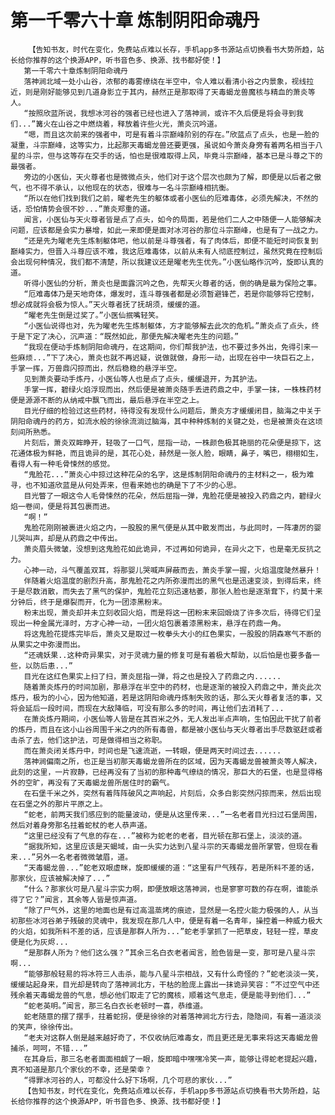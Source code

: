 # 第一千零六十章 炼制阴阳命魂丹
        【告知书友，时代在变化，免费站点难以长存，手机app多书源站点切换看书大势所趋，站长给你推荐的这个换源APP，听书音色多、换源、找书都好使！】
       第一千零六十章炼制阴阳命魂丹
       落神涧北域一处小山谷，浓郁的毒雾缭绕在半空中，令人难以看清小谷之内景象，视线拉近，则是刚好能够见到几道身影立于其内，赫然正是那取得了天毒蝎龙兽魔核与精血的萧炎等人。
       “按照欣蓝所说，我想冰河谷的强者已经也进入了落神涧，或许不久后便是将会寻到我们...”篝火在山谷之中燃烧着，释放着许些火光，萧炎沉吟道。
       “嗯，而且这次前来的强者中，可是有着斗宗巅峰阶别的存在。”欣蓝点了点头，也是一脸的凝重，斗宗巅峰，这等实力，比起那天毒蝎龙兽还要更强，虽说如今萧炎身旁有着两名相当于八星的斗宗，但与这等存在交手的话，怕也是很难取得上风，毕竟斗宗巅峰，基本已是斗尊之下的最强者。
       旁边的小医仙，天火尊者也是微微点头，他们对于这个层次也颇为了解，即便是以后者之傲气，也不得不承认，以他现在的状态，很难与一名斗宗巅峰相抗衡。
       “所以在他们找到我们之前，曜老先生的躯体或者小医仙的厄难毒体，必须先解决，不然的话，恐怕情势会很不妙...”萧炎郑重的道。
       闻言，小医仙与天火尊者皆是点了点头，如今的局面，若是他们二人之中随便一人能够解决问题，应该都是会实力暴增，如此一来即便是面对冰河谷的那位斗宗巅峰，也是有了一战之力。
       “还是先为曜老先生炼制躯体吧，他以前是斗尊强者，有了肉体后，即便不能短时间恢复到巅峰实力，但晋入斗尊应该不难，我这厄难毒体，以前从未有人彻底控制过，虽然究竟在控制后会出现何种情况，我们都不清楚，所以我建议还是曜老先生优先。”小医仙略作沉吟，旋即认真的道。
       听得小医仙的分析，萧炎也是面露沉吟之色，先帮天火尊者的话，倒的确是最为保险之事。
       “厄难毒体乃是天地奇体，爆发时，连斗尊强者都是必须暂避锋芒，若是你能够将它控制，想必成就将会极为惊人。”天火尊者抚了抚胡须，缓缓的道。
       “曜老先生倒是过奖了。”小医仙抿嘴轻笑。
       “小医仙说得也对，先为曜老先生炼制躯体，方才能够解去此次的危机。”萧炎点了点头，终于是下定了决心，沉声道：“既然如此，那便先解决曜老先生的问题。”
       “我现在便动手炼制阴阳命魂丹，在这期间，你们帮我护法，也不要过多外出，免得引来一些麻烦...”下了决心，萧炎也就不再迟疑，说做就做，身形一动，出现在谷中一块巨石之上，手掌一挥，万兽鼎闪掠而出，然后稳稳的悬浮半空。
       见到萧炎要动手炼丹，小医仙等人也是点了点头，缓缓退开，为其护法。
       手掌一挥，碧绿火焰浮现而出，然后便是被萧炎随手丢进药鼎之中，手掌一抹，一株株药材便是源源不断的从纳戒中飘飞而出，最后悬浮在半空之上。
       目光仔细的检验过这些药材，待得没有发现什么问题后，萧炎方才缓缓闭目，脑海之中关于阴阳命魂丹的药方，如流水般的徐徐流淌过脑海，其中种种炼制的关键之处，也是被萧炎在这顷刻间所熟悉。
       片刻后，萧炎双眸睁开，轻吸了一口气，屈指一动，一株颜色极其艳丽的花朵便是掠下，这花通体极为鲜艳，而且诡异的是，其花心处，赫然是一张人脸，眼睛，鼻子，嘴巴，栩栩如生，看得人有一种毛骨悚然的感觉。
       “鬼脸花...”萧炎心中掠过这种花朵的名字，这是炼制阴阳命魂丹的主材料之一，极为难寻，也不知道欣蓝是从何处弄来，但看来她也的确是下了不少的心思。
       目光瞥了一眼这令人毛骨悚然的花朵，然后屈指一弹，鬼脸花便是被投入药鼎之内，碧绿火焰一卷间，便是将其包裹而进。
       “啊！”
       鬼脸花刚刚被裹进火焰之内，一股股的黑气便是从其中散发而出，与此同时，一阵凄厉的婴儿哭叫声，却是从药鼎之中传出。
       萧炎眉头微皱，没想到这鬼脸花如此诡异，不过再如何诡异，在异火之下，也是毫无反抗之力。
       心神一动，斗气覆盖双耳，将那婴儿哭喊声屏蔽而去，萧炎手掌一握，火焰温度陡然暴升！
       伴随着火焰温度的剧烈升高，那鬼脸花之内所弥漫而出的黑气也是迅速变淡，到得后来，终于是尽数消散，而失去了黑气的保护，鬼脸花立刻迅速枯萎，那张人脸也是逐渐耷下，约莫十来分钟后，终于是爆裂而开，化为一团漆黑粉末。
       粉末出现，萧炎却并未立刻收回火焰，而是将这一团粉末来回煅烧了许多次后，待得它们呈现出一种金属光泽时，方才心神一动，一团火焰包裹着漆黑粉末，悬浮在药鼎一角。
       将这鬼脸花提炼完毕后，萧炎又是取过一枚拳头大小的红色果实，一股股的阴森寒气不断的从果实之中弥漫而出。
       “还魂妖果..这种奇异果实，对于灵魂力量的修复可是有着极大帮助，以后怕是也要多备一些，以防后患...”
       目光在这红色果实上扫了扫，萧炎屈指一弹，将之也是投入了药鼎之内......
       随着萧炎炼丹的时间加剧，那悬浮在半空中的药材，也是逐渐的被投入药鼎之中，萧炎此次炼丹，极为的小心，因为他知道，若是这阴阳命魂丹炼制失败的话，那么天火尊者复活的事，又将会延后一段时间，而现在大敌降临，可没有那么多的时间，再让他们去消耗了...
       在萧炎炼丹期间，小医仙等人皆是在其百米之外，无人发出半点声响，生怕因此干扰了前者的炼丹，而且在这小山谷周围千米之内的所有毒兽，都是被小医仙与天火尊者出手尽数驱赶或者击杀了去，他们这护法，可是做得相当之称职。
       而在萧炎闭关炼丹中，时间也是飞速流逝，一转眼，便是两天时间过去......
       落神涧偏南之所，也正是当初那天毒蝎龙兽所在的区域，因为天毒蝎龙兽被萧炎等人解决，此刻的这里，一片寂静，已经再没有了当初的那种毒气缭绕的情况，那巨大的石堡，也是显得格外的空旷，再没有了天毒蝎龙兽所居住时的霸气。
       在石堡千米之外，突然有着阵阵破风之声响起，片刻后，众多白影突然闪掠而来，然后出现在石堡之外的那片平原之上。
       “蛇老，前两天我们感应到的能量波动，便是从这里传来...”一名老者目光扫过石堡周围，然后对着身旁那名拄着蛇杖的老人恭声道。
       “这里已经没有了气息的存在...”被称为蛇老的老者，目光顿在那石堡上，淡淡的道。
       “据我所知，这里应该是天蝎域，由一头实力达到八星斗宗的天毒蝎龙兽所掌管，但现在看来...”另外一名老者微微皱眉，道。
       “天毒蝎龙兽...”蛇老双眼虚眯，旋即缓缓的道：“这里有尸气残存，若是所料不差的话，那家伙，应该被解决掉了...”
       “什么？那家伙可是八星斗宗实力啊，即便放眼这落神涧，也是寥寥可数的存在啊，谁能杀得了它？”闻言，其余等人皆是惊声道。
       “除了尸气外，这里的地面也是有过高温蒸烤的痕迹，显然是一名控火能力极强的人，从当初那些冰河谷弟子残破的灵魂中，我发现在那几人中，便是有着一名青年，操控着一种威力极大的火焰，如我所料不差的话，应该是那群人所为...”蛇老手掌抓了一把草皮，轻轻一捏，草皮便是化为灰烬...
       “是那群人所为？他们这么强？”其余三名白衣老者闻言，脸色皆是一变，那可是八星斗宗啊...
       “能够那般轻易的将冰符三人击杀，能与八星斗宗相战，又有什么奇怪的？”蛇老淡淡一笑，缓缓站起身来，目光却是转向了落神涧北方，干枯的脸庞上露出一抹诡异笑容：“不过空气中还残余着天毒蝎龙兽的气息，想必他们取走了它的魔核，顺着这气息走，便是能寻到他们...”
       “蛇老英明。”闻言，那三名白衣长老顿时一喜，恭维道。
       蛇老随意的摆了摆手，拄着蛇拐，便是徐徐的对着落神涧北方行去，隐隐间，有着一道淡淡的笑声，徐徐传出。
       “老夫对这群人倒是越来越好奇了，不仅收纳厄难毒女，而且更还是无事来将这天毒蝎龙兽捕杀，呵呵，不错...”
       在其身后，那三名老者面面相觑了一眼，旋即暗中嘿嘿冷笑一声，能够让得蛇老提起兴趣，真不知道是那几个家伙的不幸，还是荣幸？
       “得罪冰河谷的人，可都没什么好下场啊，几个可悲的家伙...”
       【告知书友，时代在变化，免费站点难以长存，手机app多书源站点切换看书大势所趋，站长给你推荐的这个换源APP，听书音色多、换源、找书都好使！】